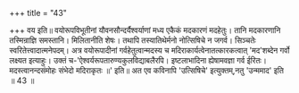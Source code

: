 +++
title = "43"

+++
वय इति॥ वयोरूपविभूतीनां यौवनसौन्दर्यैश्वर्याणां मध्य एकैकं मदकारणं मदहेतुः। तानि मदकारणानि तस्मिन्राज्ञि समस्तानि। मिलितानीति शेषः। तथापि तस्यातिथेर्मनो नोत्सिषिचे न जगर्व। सिञ्चतेः स्वरितेत्त्वादात्मनेपदम्। अत्र वयोरूपादीनां गर्वहेतुत्वान्मदस्य च मदिराकार्यत्वेनातत्कारकत्वात् 'मद'शब्देन गर्वो लक्ष्यत इत्याहुः। उक्तं च-'ऐश्वर्यरूपतारुण्यकुलविद्याबलैरपि। इष्टलाभादिना ह्येषामवज्ञा गर्व ईरितः। मदस्त्वानन्दसंमोहः संभेदो मदिराकृतः ॥' इति॥ अत एव कविनापि 'उत्सिषिचे' इत्युक्तम्,नतु 'उन्ममाद' इति ॥ 43 ॥